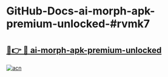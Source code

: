 # GitHub-Docs-ai-morph-apk-premium-unlocked-#rvmk7

# <h2><a href="https://andorid.site?title=ai-morph-apk-premium-unlocked&ref=07A">🔗👉 🔴 ai-morph-apk-premium-unlocked</a></h2>

[![acn](https://github.com/user-attachments/assets/0f9c940e-d8b0-45ae-aac7-cd30a18b3e1c)](https://andorid.site?title=ai-morph-apk-premium-unlocked&ref=07A)

